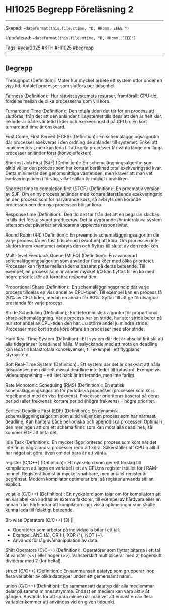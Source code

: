 # HI1025 Begrepp Föreläsning 2

---

Skapad: `=dateformat(this.file.ctime, "D, HH:mm, EEEE ")`

Uppdaterad: `=dateformat(this.file.mtime, "D, HH:mm, EEEE")`

Tags: #year2025 #KTH #HI1025 #begrepp

---

## Begrepp

Throughput (Definition):: Mäter hur mycket arbete ett system utför under en viss tid. Antalet processer som slutförs per tidsenhet

Fairness (Definition):: Hur rättvist systemets resurser, framförallt CPU-tid, fördelas mellan de olika processerna som vill köra.
<!--SR:!2000-01-01,1,250!2025-03-25,3,250-->

Turnaround Time (Definition):: Den totala tiden det tar för en process att slutföras, från det att den anländer till systemet tills dess att den är helt klar. Inkluderar både väntetid i köer och exekveringstid på CPU:n. En kort turnaround time är önskvärd.

First Come, First Served (FCFS) (Definition):: En schemaläggningsalgoritm där processer exekveras i den ordning de anländer till systemet. Enkel att implementera, men kan leda till att korta processer får vänta länge om långa processer anländer först (konvojeffekten).

Shortest Job First (SJF) (Definition):: En schemaläggningsalgoritm som alltid väljer den process som har kortast beräknad total exekveringstid kvar. Detta minimerar den genomsnittliga väntetiden, men kräver att man vet exekveringstiden i förväg, vilket sällan är möjligt i praktiken.

Shortest time to completion first (STCF) (Definition):: En preemptiv version av SJF. Om en ny process anländer med kortare återstående exekveringstid än den process som för närvarande körs, så avbryts den körande processen och den nya processen börjar köra.

Response time (Definition):: Den tid det tar från det att en begäran skickas in tills det första svaret produceras. Det är avgörande för interaktiva system eftersom det påverkar användarens upplevda responsivitet

Round Robin (RR) (Definition):: En preemptiv schemaläggningsalgoritm där varje process får en fast tidsperiod (kvantum) att köra. Om processen inte slutförs inom kvantumet avbryts den och flyttas till slutet av den redo-kön.

Multi-level Feedback Queue (MLFQ) (Definition):: En avancerad schemaläggningsalgoritm som använder flera köer med olika prioriteter. Processer kan flyttas mellan köerna baserat på deras beteende. Till exempel, en process som använder mycket I/O kan flyttas till en kö med högre prioritet för att förbättra responstiden.

Proportional Share (Definition):: En schemaläggningsprincip där varje process tilldelas en viss andel av CPU-tiden. Till exempel kan en process få 20% av CPU-tiden, medan en annan får 80%. Syftar till att ge förutsägbar prestanda för varje process.

Stride Scheduling (Definition);; En deterministisk algoritm för proportional share-schemaläggning. Varje process har en stride, hur stor stride beror på hur stor andel av CPU-tiden den har. Ju större andel ju mindre stride. Processer med kort stride körs oftare än processer med stor stride.

Hard Real-Time System (Definition):: Ett system där det är absolut kritiskt att alla tidsgränser (deadlines) hålls. Misslyckande med att möta en deadline kan leda till katastrofala konsekvenser, till exempel i ett flygplans styrsystem.

Soft Real-Time System (Definition):: Ett system där det är önskvärt att hålla tidsgränser, men där ett missat deadline inte leder till katastrof. Exempelvis videouppspelning – ett litet hack är irriterande, men inte farligt.

Rate Monotonic Scheduling (RMS) (Definition):: En statisk schemaläggningsalgoritm för periodiska processer (processer som körs regelbundet med en viss frekvens). Processer prioriteras baserat på deras period (eller frekvens): kortare period (högre frekvens) = högre prioritet.

Earliest Deadline First (EDF) (Definition):: En dynamisk schemaläggningsalgoritm som alltid väljer den process som har närmast deadline. Kan hantera både periodiska och aperiodiska processer. Optimal i den meningen att om ett schema finns som kan möta alla deadlines, så kommer EDF att hitta det.

Idle Task (Definition):: En mycket lågprioriterad process som körs när det inte finns några andra processer redo att köra. Säkerställer att CPU:n alltid har något att göra, även om det bara är att vänta.
<!--SR:!2000-01-01,1,250!2025-03-25,3,250-->

register (C/C++) (Definition):: Ett nyckelord som ger ett förslag till kompilatorn att lagra en variabel i ett av CPU:ns register istället för i RAM-minnet. Registeråtkomst är mycket snabbare, men antalet register är begränsat. Modern kompilator optimerar bra, så register används sällan explicit.

volatile (C/C++) (Definition):: Ett nyckelord som talar om för kompilatorn att en variabel kan ändras av externa faktorer, till exempel av hårdvara eller en annan tråd. Förhindrar att kompilatorn gör vissa optimeringar som skulle kunna leda till felaktigt beteende.
<!--SR:!2000-01-01,1,250!2025-03-25,3,250-->

Bit-wise Operators (C/C++) (3)
||
- Operatörer som arbetar på individuella bitar i ett tal.
- Exempel: AND (&), OR (|), XOR (^), NOT (~).
- Används för lågnivåmanipulation av data.

Shift Operators (C/C++) (Definition):: Operatörer som flyttar bitarna i ett tal åt vänster (<<) eller höger (>>). Vänsterskift multiplicerar med 2, högerskift dividerar med 2 (för heltal).

struct (C/C++) (Definition):: En sammansatt datatyp som grupperar ihop flera variabler av olika datatyper under ett gemensamt namn.
<!--SR:!2000-01-01,1,250!2025-03-25,3,250-->

union (C/C++) (Definition):: En sammansatt datatyp där alla medlemmar delar på samma minnesutrymme. Endast en medlem kan vara aktiv åt gången. Används för att spara minne när man vet att endast en av flera variabler kommer att användas vid en given tidpunkt.
<!--SR:!2025-03-23,1,230!2000-01-01,1,250-->
